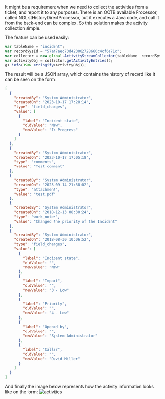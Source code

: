 It might be a requirement when we need to collect the activities from a ticket, and report it to any purposes. There is an OOTB available Processor, called NGListHistoryDirectProcessor, but it executes a Java code, and call it from the back-end can be complex. So this solution makes the activity collection simple.

The feature can be used easily:

``` Javascript
var tableName = "incident";
var recordSysId = "57af7aec73d423002728660c4cf6a71c";
var collector = new global.ActivityStreamCollector(tableName, recordSysId);
var activityObj = collector.getActivityEntries();
gs.info(JSON.stringify(activityObj));
```

The result will be a JSON array, which contains the history of record like it can be seen on the form:

``` JSON
[
  {
    "createdBy": "System Administrator",
    "createdOn": "2023-10-17 17:28:14",
    "type": "field_changes",
    "value": [
      {
        "label": "Incident state",
        "oldValue": "New",
        "newValue": "In Progress"
      }
    ]
  },
  {
    "createdBy": "System Administrator",
    "createdOn": "2023-10-17 17:05:18",
    "type": "comments",
    "value": "Test comment"
  },
  {
    "createdBy": "System Administrator",
    "createdOn": "2023-09-14 21:38:02",
    "type": "attachment",
    "value": "test.pdf"
  },
  {
    "createdBy": "System Administrator",
    "createdOn": "2018-12-13 08:30:24",
    "type": "work_notes",
    "value": "Changed the priority of the Incident"
  },
  {
    "createdBy": "System Administrator",
    "createdOn": "2018-08-30 10:06:52",
    "type": "field_changes",
    "value": [
      {
        "label": "Incident state",
        "oldValue": "",
        "newValue": "New"
      },
      {
        "label": "Impact",
        "oldValue": "",
        "newValue": "3 - Low"
      },
      {
        "label": "Priority",
        "oldValue": "",
        "newValue": "4 - Low"
      },
      {
        "label": "Opened by",
        "oldValue": "",
        "newValue": "System Administrator"
      },
      {
        "label": "Caller",
        "oldValue": "",
        "newValue": "David Miller"
      }
    ]
  }
]
```

And finally the image below represents how the activity information looks like on the form:
![activities](https://github.com/manrick/code-snippets/assets/29863465/345256f6-7e18-49b8-acc1-9e5d4c68131e)
